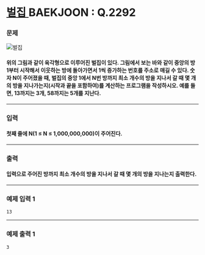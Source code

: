 # [ 벌집 ](https://www.acmicpc.net/problem/2292)  BAEKJOON : Q.2292

### 문제
![벌집](https://user-images.githubusercontent.com/88530565/130573988-e2b45ef7-ab5f-4714-bf96-01a058ee89a8.png)

#### 위의 그림과 같이 육각형으로 이루어진 벌집이 있다. 그림에서 보는 바와 같이 중앙의 방 1부터 시작해서 이웃하는 방에 돌아가면서 1씩 증가하는 번호를 주소로 매길 수 있다. 숫자 N이 주어졌을 때, 벌집의 중앙 1에서 N번 방까지 최소 개수의 방을 지나서 갈 때 몇 개의 방을 지나가는지(시작과 끝을 포함하여)를 계산하는 프로그램을 작성하시오. 예를 들면, 13까지는 3개, 58까지는 5개를 지난다.
----------
### 입력
#### 첫째 줄에 N(1 ≤ N ≤ 1,000,000,000)이 주어진다.
----------
### 출력
#### 입력으로 주어진 방까지 최소 개수의 방을 지나서 갈 때 몇 개의 방을 지나는지 출력한다.
----------
### 예제 입력 1

    13

----------
### 예제 출력 1

    3
